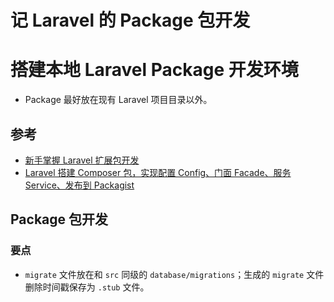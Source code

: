 # 记 Laravel 的 Package 包开发

# 搭建本地 Laravel Package 开发环境

* Package 最好放在现有 Laravel 项目目录以外。

## 参考

* [新手掌握 Laravel 扩展包开发](https://learnku.com/articles/21831)
* [Laravel 搭建 Composer 包，实现配置 Config、门面 Facade、服务 Service、发布到 Packagist](https://learnku.com/articles/29669)

## Package 包开发

### 要点

* `migrate` 文件放在和 `src` 同级的 `database/migrations`；生成的 `migrate` 文件删除时间戳保存为 `.stub` 文件。